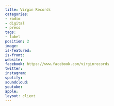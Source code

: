 ```yaml
---
title: Virgin Records
categories:
- radio
- digital
- press
tags:
- label
position: 2
image: 
is-featured: 
is-front: 
website: 
facebook: https://www.facebook.com/virginrecords
twitter: 
instagram: 
spotify: 
soundcloud: 
youtube: 
apple: 
layout: client
---
```


